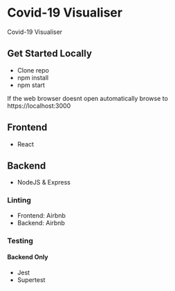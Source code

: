 # Covid-19 Visualiser

Covid-19 Visualiser

## Get Started Locally

- Clone repo
- npm install
- npm start

If the web browser doesnt open automatically browse to https://localhost:3000

## Frontend

- React

## Backend

- NodeJS & Express

### Linting

- Frontend: Airbnb
- Backend: Airbnb

### Testing
#### Backend Only

- Jest
- Supertest
